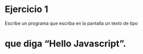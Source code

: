 
# Ejercicio 1

Escribe un programa que escriba en la pantalla un texto de tipo <h1> que diga “Hello Javascript”.

